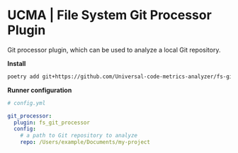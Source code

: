 # UCMA | File System Git Processor Plugin

Git processor plugin, which can be used to analyze a local Git repository.

**Install**

``` bash
poetry add git+https://github.com/Universal-code-metrics-analyzer/fs-git-processor@v0.1.0
```

**Runner configuration**

``` yaml
# config.yml

git_processor:
  plugin: fs_git_processor
  config:
    # a path to Git repository to analyze
    repo: /Users/example/Documents/my-project
```
